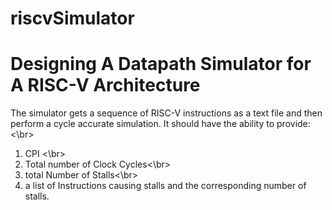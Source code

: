# riscvSimulator
# Designing A Datapath Simulator for A RISC-V Architecture
 The simulator gets a sequence of
RISC-V instructions as a text file and then perform a cycle accurate simulation. It should have
the ability to provide: <\br>
1) CPI <\br>
2) Total number of Clock Cycles<\br>
3) total Number of Stalls<\br>
4) a list of Instructions causing stalls and the corresponding number of stalls.
